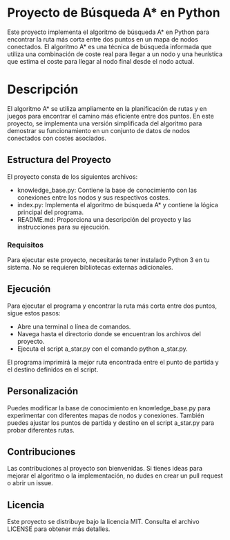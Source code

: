 # Proyecto de Búsqueda A* en Python

Este proyecto implementa el algoritmo de búsqueda A* en Python para encontrar la ruta más corta entre dos puntos en un mapa de nodos conectados. El algoritmo A* es una técnica de búsqueda informada que utiliza una combinación de coste real para llegar a un nodo y una heurística que estima el coste para llegar al nodo final desde el nodo actual.

# Descripción

El algoritmo A* se utiliza ampliamente en la planificación de rutas y en juegos para encontrar el camino más eficiente entre dos puntos. En este proyecto, se implementa una versión simplificada del algoritmo para demostrar su funcionamiento en un conjunto de datos de nodos conectados con costes asociados.

## Estructura del Proyecto

El proyecto consta de los siguientes archivos:

- knowledge_base.py: Contiene la base de conocimiento con las conexiones entre los nodos y sus respectivos costes.
- index.py: Implementa el algoritmo de búsqueda A* y contiene la lógica principal del programa.
- README.md: Proporciona una descripción del proyecto y las instrucciones para su ejecución.

### Requisitos

Para ejecutar este proyecto, necesitarás tener instalado Python 3 en tu sistema. No se requieren bibliotecas externas adicionales.

## Ejecución

Para ejecutar el programa y encontrar la ruta más corta entre dos puntos, sigue estos pasos:

- Abre una terminal o línea de comandos.
- Navega hasta el directorio donde se encuentran los archivos del proyecto.
- Ejecuta el script a_star.py con el comando python a_star.py.

El programa imprimirá la mejor ruta encontrada entre el punto de partida y el destino definidos en el script.

## Personalización

Puedes modificar la base de conocimiento en knowledge_base.py para experimentar con diferentes mapas de nodos y conexiones. También puedes ajustar los puntos de partida y destino en el script a_star.py para probar diferentes rutas.

## Contribuciones

Las contribuciones al proyecto son bienvenidas. Si tienes ideas para mejorar el algoritmo o la implementación, no dudes en crear un pull request o abrir un issue.

## Licencia
Este proyecto se distribuye bajo la licencia MIT. Consulta el archivo LICENSE para obtener más detalles.